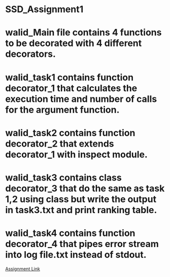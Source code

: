 # SSD_Assignment1
# walid_Main file contains 4 functions to be decorated with 4 different decorators. 
# walid_task1 contains function decorator_1 that calculates the execution time and number of calls for the argument function. 
# walid_task2 contains function decorator_2 that extends decorator_1 with inspect module. 
# walid_task3 contains class decorator_3 that do the same as task 1,2 using class but write the output in task3.txt and print ranking table. 
# walid_task4 contains function decorator_4 that pipes error stream into log file.txt instead of stdout.
<a href="https://hackmd.io/@gFZmdMTOQxGFHEFqqU8pMQ/Sy1EEcCZF#Decorators-in-Action/" target="_blank">Assignment Link</a>
